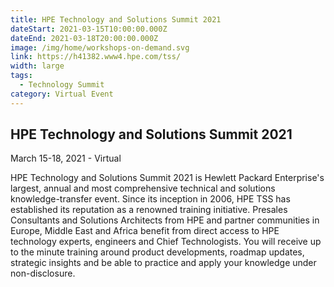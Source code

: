 ```yaml
---
title: HPE Technology and Solutions Summit 2021
dateStart: 2021-03-15T10:00:00.000Z
dateEnd: 2021-03-18T20:00:00.000Z
image: /img/home/workshops-on-demand.svg
link: https://h41382.www4.hpe.com/tss/
width: large
tags:
  - Technology Summit
category: Virtual Event
---
```

## HPE Technology and Solutions Summit 2021
March 15-18, 2021 - Virtual

HPE Technology and Solutions Summit 2021 is Hewlett Packard Enterprise's largest, annual and most comprehensive technical and solutions knowledge-transfer event. Since its inception in 2006, HPE TSS has established its reputation as a renowned training initiative. Presales Consultants and Solutions Architects from HPE and partner communities in Europe, Middle East and Africa benefit from direct access to HPE technology experts, engineers and Chief Technologists. You will receive up to the minute training around product developments, roadmap updates, strategic insights and be able to practice and apply your knowledge under non-disclosure.
